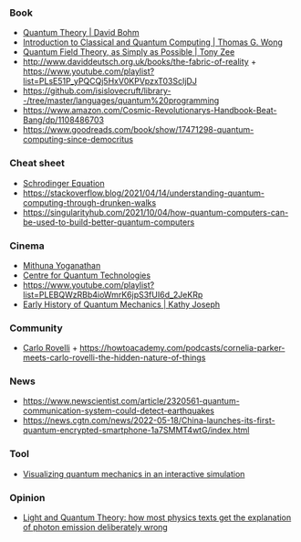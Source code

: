 ### Book 

- [Quantum Theory | David Bohm](https://www.youtube.com/watch?v=-bf9rxkBUHc&lc=UgxtGTVegzpRLat0LGZ4AaABAg)
- [Introduction to Classical and Quantum Computing | Thomas G. Wong](https://www.thomaswong.net/introduction-to-classical-and-quantum-computing-1e3p.pdf)
- [Quantum Field Theory, as Simply as Possible | Tony Zee](https://twitter.com/curiouswavefn/status/1553186104987111425)
- http://www.daviddeutsch.org.uk/books/the-fabric-of-reality + https://www.youtube.com/playlist?list=PLsE51P_yPQCQj5HxV0KPVpzxT03ScIjDJ
- https://github.com/isislovecruft/library--/tree/master/languages/quantum%20programming
- https://www.amazon.com/Cosmic-Revolutionarys-Handbook-Beat-Bang/dp/1108486703
- https://www.goodreads.com/book/show/17471298-quantum-computing-since-democritus

### Cheat sheet 

- [Schrodinger Equation](http://hyperphysics.phy-astr.gsu.edu/hbase/quantum/schr.html)
- https://stackoverflow.blog/2021/04/14/understanding-quantum-computing-through-drunken-walks
- https://singularityhub.com/2021/10/04/how-quantum-computers-can-be-used-to-build-better-quantum-computers

### Cinema 

- [Mithuna Yoganathan](https://www.youtube.com/user/LookingGlassUniverse/about)
- [Centre for Quantum Technologies](https://www.youtube.com/c/quantumlah/playlists)
- https://www.youtube.com/playlist?list=PLEBQWzRBb4ioWmrK6jpS3fUI6d_2JeKRp
- [Early History of Quantum Mechanics | Kathy Joseph](https://www.youtube.com/playlist?list=PLepnjl2hm9tG2VXMd1edYxATvFdA3hcLP)

### Community 

- [Carlo Rovelli](https://www.cpt.univ-mrs.fr/~rovelli) + https://howtoacademy.com/podcasts/cornelia-parker-meets-carlo-rovelli-the-hidden-nature-of-things

### News

- https://www.newscientist.com/article/2320561-quantum-communication-system-could-detect-earthquakes
- https://news.cgtn.com/news/2022-05-18/China-launches-its-first-quantum-encrypted-smartphone-1a7SMMT4wtG/index.html

### Tool 

- [Visualizing quantum mechanics in an interactive simulation](https://lab.quantumflytrap.com/lab)

### Opinion 

- [Light and Quantum Theory: how most physics texts get the explanation of photon emission deliberately wrong](https://www.bretthall.org/light)